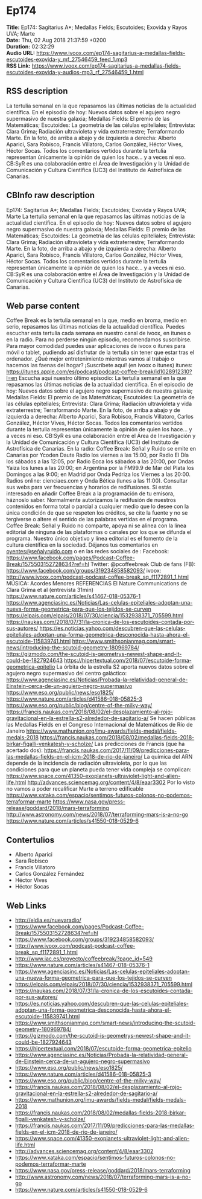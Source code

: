 # Ep174  
**Title:** Ep174: Sagitarius A*; Medallas Fields; Escutoides; Exovida y Rayos UVA; Marte  
**Date:** Thu, 02 Aug 2018 21:37:59 +0200  
**Duration:** 02:32:29  
**Audio URL:** https://www.ivoox.com/ep174-sagitarius-a-medallas-fields-escutoides-exovida-y_mf_27546459_feed_1.mp3  
**RSS Link:** https://www.ivoox.com/ep174-sagitarius-a-medallas-fields-escutoides-exovida-y-audios-mp3_rf_27546459_1.html  

## RSS description
La tertulia semanal en la que repasamos las últimas noticias de la actualidad científica. En el episodio de hoy: Nuevos datos sobre el agujero negro supermasivo de nuestra galaxia; Medallas Fields: El premio de las Matemáticas; Escutoides: La geometría de las células epiteliales; Entrevista: Clara Grima; Radiación ultravioleta y vida extraterrestre; Terraformando Marte. En la foto, de arriba a abajo y de izquierda a derecha: Alberto Aparici, Sara Robisco, Francis Villatoro, Carlos González, Héctor Vives, Héctor Socas. Todos los comentarios vertidos durante la tertulia representan únicamente la opinión de quien los hace… y a veces ni eso. CB:SyR es una colaboración entre el Área de Investigación y la Unidad de Comunicación y Cultura Científica (UC3) del Instituto de Astrofísica de Canarias.

## CBInfo raw description
Ep174: Sagitarius A*; Medallas Fields; Escutoides; Exovida y Rayos UVA; Marte
La tertulia semanal en la que repasamos las últimas noticias de la actualidad científica. En el episodio de hoy: Nuevos datos sobre el agujero negro supermasivo de nuestra galaxia; Medallas Fields: El premio de las Matemáticas; Escutoides: La geometría de las células epiteliales; Entrevista: Clara Grima; Radiación ultravioleta y vida extraterrestre; Terraformando Marte. En la foto, de arriba a abajo y de izquierda a derecha: Alberto Aparici, Sara Robisco, Francis Villatoro, Carlos González, Héctor Vives, Héctor Socas. Todos los comentarios vertidos durante la tertulia representan únicamente la opinión de quien los hace… y a veces ni eso. CB:SyR es una colaboración entre el Área de Investigación y la Unidad de Comunicación y Cultura Científica (UC3) del Instituto de Astrofísica de Canarias.


## Web parse content
Coffee Break es la tertulia semanal en la que, medio en broma, medio en serio, repasamos las últimas noticias de la actualidad científica. Puedes escuchar esta tertulia cada semana en nuestro canal de ivoox, en itunes o en la radio. Para no perderse ningún episodio, recomendamos suscribirse. Para mayor comodidad puedes usar aplicaciones de ivoox o itunes para móvil o tablet, pudiendo así disfrutar de la tertulia sin tener que estar tras el ordenador. ¿Qué mejor entretenimiento mientras vamos al trabajo o hacemos las faenas del hogar? ¡Suscríbete aquí! (en ivoox o itunes) itunes: https://itunes.apple.com/es/podcast/podcast-coffee-break/id1028912310?l=en Escucha aquí nuestro último episodio: La tertulia semanal en la que repasamos las últimas noticias de la actualidad científica. En el episodio de hoy: Nuevos datos sobre el agujero negro supermasivo de nuestra galaxia; Medallas Fields: El premio de las Matemáticas; Escutoides: La geometría de las células epiteliales; Entrevista: Clara Grima; Radiación ultravioleta y vida extraterrestre; Terraformando Marte. En la foto, de arriba a abajo y de izquierda a derecha: Alberto Aparici, Sara Robisco, Francis Villatoro, Carlos González, Héctor Vives, Héctor Socas. Todos los comentarios vertidos durante la tertulia representan únicamente la opinión de quien los hace… y a veces ni eso. CB:SyR es una colaboración entre el Área de Investigación y la Unidad de Comunicación y Cultura Científica (UC3) del Instituto de Astrofísica de Canarias. En la radio: Coffee Break: Señal y Ruido se emite en Canarias por Ycoden Daute Radio los viernes a las 15:00, por Radio El Día los sábados a las 12:05, por Radio Ecca los sábados a las 20:00, por Ondas Yaiza los lunes a las 20:00; en Argentina por la FM99.9 de Mar del Plata los Domingos a las 9:00; en Madrid por Onda Pedriza los Viernes a las 20:00. Radios online: cienciaes.com y Onda Bética (lunes a las 11:00). Consultar sus webs para ver frecuencias y horarios de redifusiones. Si estás interesado en añadir Coffee Break a la programación de tu emisora, háznoslo saber. Normalmente autorizamos la redifusión de nuestros contenidos en forma total o parcial a cualquier medio que lo desee con la única condición de que se respeten los créditos, se cite la fuente y no se tergiverse o altere el sentido de las palabras vertidas en el programa. Coffee Break: Señal y Ruido no comparte, apoya ni se alinea con la línea editorial de ninguna de las plataformas o canales por los que se difunda el programa. Nuestro único objetivo y línea editorial es el fomento de la cultura científica en la sociedad. Déjanos tus comentarios en oyentes@señalyruido.com o en las redes sociales de : Facebook: https://www.facebook.com/pages/Podcast-Coffee-Break/1575503152728634?ref=hl Twitter: @pcoffeebreak Club de fans (FB): https://www.facebook.com/groups/319234858582093/ ivoox: http://www.ivoox.com/podcast-podcast-coffee-break_sq_f1172891_1.html MÚSICA: Acordes Menores REFERENCIAS El Nature Communications de Clara Grima et al (entrevista 31min) https://www.nature.com/articles/s41467-018-05376-1 https://www.agenciasinc.es/Noticias/Las-celulas-epiteliales-adoptan-una-nueva-forma-geometrica-para-que-los-tejidos-se-curven https://elpais.com/elpais/2018/07/30/ciencia/1532938371_705599.html https://naukas.com/2018/07/31/la-cronica-de-los-escutoides-contada-por-sus-autores/ https://es.noticias.yahoo.com/descubren-que-las-celulas-epiteliales-adoptan-una-forma-geometrica-desconocida-hasta-ahora-el-escutoide-115839741.html https://www.smithsonianmag.com/smart-news/introducing-the-scutoid-geometry-180969784/ https://gizmodo.com/the-scutoid-is-geometrys-newest-shape-and-it-could-be-1827924643 https://hipertextual.com/2018/07/escutoide-forma-geometrica-epitelio La órbita de la estrella S2 aporta nuevos datos sobre el agujero negro supermasivo del centro galáctico: https://www.agenciasinc.es/Noticias/Probada-la-relatividad-general-de-Einstein-cerca-de-un-agujero-negro-supermasivo https://www.eso.org/public/news/eso1825/ https://www.nature.com/articles/d41586-018-05825-3 https://www.eso.org/public/blog/centre-of-the-milky-way/ https://francis.naukas.com/2018/08/02/el-desplazamiento-al-rojo-gravitacional-en-la-estrella-s2-alrededor-de-sagitario-a/ Se hacen públicas las Medallas Fields en el Congreso Internacional de Matemáticos de Río de Janeiro https://www.mathunion.org/imu-awards/fields-medal/fields-medals-2018 https://francis.naukas.com/2018/08/02/medallas-fields-2018-birkar-figalli-venkatesh-y-scholze/ Las predicciones de Francis (que ha acertado dos): https://francis.naukas.com/2017/11/09/predicciones-para-las-medallas-fields-en-el-icm-2018-de-rio-de-janeiro/ La química del ARN depende de la incidencia de radiación ultravioleta, por lo que las condiciones para que un planeta pueda tener vida compleja se complican: https://www.space.com/41350-exoplanets-ultraviolet-light-and-alien-life.html http://advances.sciencemag.org/content/4/8/eaar3302 Por lo visto no vamos a poder recalificar Marte a terreno edificable https://www.xataka.com/espacio/sentimos-futuros-colonos-no-podemos-terraformar-marte https://www.nasa.gov/press-release/goddard/2018/mars-terraforming http://www.astronomy.com/news/2018/07/terraforming-mars-is-a-no-go https://www.nature.com/articles/s41550-018-0529-6

## Contertulios
- Alberto Aparici
- Sara Robisco
- Francis Villatoro
- Carlos González Fernández
- Héctor Vives
- Héctor Socas
## Web Links
- http://eldia.es/nuevaradio/
- https://www.facebook.com/pages/Podcast-Coffee-Break/1575503152728634?ref=hl
- https://www.facebook.com/groups/319234858582093/
- http://www.ivoox.com/podcast-podcast-coffee-break_sq_f1172891_1.html
- http://www.iac.es/proyecto/coffeebreak/?page_id=549
- https://www.nature.com/articles/s41467-018-05376-1
- https://www.agenciasinc.es/Noticias/Las-celulas-epiteliales-adoptan-una-nueva-forma-geometrica-para-que-los-tejidos-se-curven
- https://elpais.com/elpais/2018/07/30/ciencia/1532938371_705599.html
- https://naukas.com/2018/07/31/la-cronica-de-los-escutoides-contada-por-sus-autores/
- https://es.noticias.yahoo.com/descubren-que-las-celulas-epiteliales-adoptan-una-forma-geometrica-desconocida-hasta-ahora-el-escutoide-115839741.html
- https://www.smithsonianmag.com/smart-news/introducing-the-scutoid-geometry-180969784/
- https://gizmodo.com/the-scutoid-is-geometrys-newest-shape-and-it-could-be-1827924643
- https://hipertextual.com/2018/07/escutoide-forma-geometrica-epitelio
- https://www.agenciasinc.es/Noticias/Probada-la-relatividad-general-de-Einstein-cerca-de-un-agujero-negro-supermasivo
- https://www.eso.org/public/news/eso1825/
- https://www.nature.com/articles/d41586-018-05825-3
- https://www.eso.org/public/blog/centre-of-the-milky-way/
- https://francis.naukas.com/2018/08/02/el-desplazamiento-al-rojo-gravitacional-en-la-estrella-s2-alrededor-de-sagitario-a/
- https://www.mathunion.org/imu-awards/fields-medal/fields-medals-2018
- https://francis.naukas.com/2018/08/02/medallas-fields-2018-birkar-figalli-venkatesh-y-scholze/
- https://francis.naukas.com/2017/11/09/predicciones-para-las-medallas-fields-en-el-icm-2018-de-rio-de-janeiro/
- https://www.space.com/41350-exoplanets-ultraviolet-light-and-alien-life.html
- http://advances.sciencemag.org/content/4/8/eaar3302
- https://www.xataka.com/espacio/sentimos-futuros-colonos-no-podemos-terraformar-marte
- https://www.nasa.gov/press-release/goddard/2018/mars-terraforming
- http://www.astronomy.com/news/2018/07/terraforming-mars-is-a-no-go
- https://www.nature.com/articles/s41550-018-0529-6